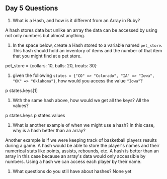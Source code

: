 ## Day 5 Questions

1. What is a Hash, and how is it different from an Array in Ruby?

A hash stores data but unlike an array the data can be accessed by using not only numbers but almost anything.

1. In the space below, create a Hash stored to a variable named `pet_store`.  This hash should hold an inventory of items and the number of that item that you might find at a pet store.

pet_store = {collars: 10, balls: 20, treats: 30}

1. given the following `states = {"CO" => "Colorado", "IA" => "Iowa", "OK" => "Oklahoma"}`, how would you access the value `"Iowa"`?

p states.keys[1]

1. With the same hash above, how would we get all the keys?  All the values?

p states.keys
p states.values

1. What is another example of when we might use a hash?  In this case, why is a hash better than an array?

Another example is if we were keeping track of basketball players results during a game. A hash would be able to store the player's names and their numerical stats like points, assists, rebounds, etc. A hash is better than an array in this case because an array's data would only accessible by numbers. Using a hash we can access each player by their name.

1. What questions do you still have about hashes?
None yet

